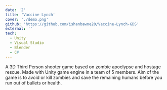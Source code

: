 ```yaml
---
date: '2'
title: 'Vaccine Lynch'
cover: './demo.png'
github: 'https://github.com/ishanbawne20/Vaccine-Lynch-GDS'
external: ''
tech:
  - Unity
  - Visual Studio
  - Blender
  - C#
---
```


A 3D Third Person shooter game based on zombie apoclypse and 
hostage rescue. Made with Unity game engine in a team of 5 members. Aim of the game is to avoid 
or kill zombies and save the remaining humans before you run out of bullets or health.
